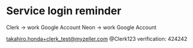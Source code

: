 # Service login reminder

Clerk -> work Google Account
Neon -> work Google Account

takahiro.honda+clerk_test@myzeller.com
@Clerk123
verification: 424242
